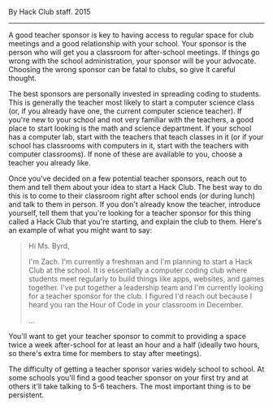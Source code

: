 By Hack Club staff. 2015

---

A good teacher sponsor is key to having access to regular space for club meetings and a good relationship with your school. Your sponsor is the person who will get you a classroom for after-school meetings. If things go wrong with the school administration, your sponsor will be your advocate. Choosing the wrong sponsor can be fatal to clubs, so give it careful thought.

The best sponsors are personally invested in spreading coding to students. This is generally the teacher most likely to start a computer science class (or, if you already have one, the current computer science teacher). If you're new to your school and not very familiar with the teachers, a good place to start looking is the math and science department. If your school has a computer lab, start with the teachers that teach classes in it (or if your school has classrooms with computers in it, start with the teachers with computer classrooms). If none of these are available to you, choose a teacher you already like.

Once you've decided on a few potential teacher sponsors, reach out to them and tell them about your idea to start a Hack Club. The best way to do this is to come to their classroom right after school ends (or during lunch) and talk to them in person. If you don't already know the teacher, introduce yourself, tell them that you're looking for a teacher sponsor for this thing called a Hack Club that you're starting, and explain the club to them. Here's an example of what you might want to say:

> Hi Ms. Byrd,
> 
> I'm Zach. I'm currently a freshman and I'm planning to start a Hack Club at the school. It is essentially a computer coding club where students meet regularly to build things like apps, websites, and games together. I've put together a leadership team and I'm currently looking for a teacher sponsor for the club. I figured I'd reach out because I heard you ran the Hour of Code in your classroom in December.
> 
> ...

You'll want to get your teacher sponsor to commit to providing a space twice a week after-school for at least an hour and a half (ideally two hours, so there's extra time for members to stay after meetings).

The difficulty of getting a teacher sponsor varies widely school to school. At some schools you'll find a good teacher sponsor on your first try and at others it'll take talking to 5-6 teachers. The most important thing is to be persistent.
